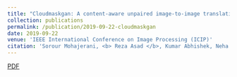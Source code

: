 ```yaml
---
title: "Cloudmaskgan: A content-aware unpaired image-to-image translation algorithm for remote sensing imagery"
collection: publications
permalink: /publication/2019-09-22-cloudmaskgan
date: 2019-09-22
venue: 'IEEE International Conference on Image Processing (ICIP)'
citation: 'Sorour Mohajerani, <b> Reza Asad </b>, Kumar Abhishek, Neha Sharma, Alysha van Duynhoven, Parvaneh Saeedi. <i>IEEE International Conference on Image Processing (ICIP)</i>.'
---
```

[PDF](https://www.researchgate.net/profile/Sorour_Mohajerani/publication/335539139_Cloudmaskgan_A_Content-Aware_Unpaired_Image-To-Image_Translation_Algorithm_for_Remote_Sensing_Imagery/links/5ea222fe458515ec3a02d98d/Cloudmaskgan-A-Content-Aware-Unpaired-Image-To-Image-Translation-Algorithm-for-Remote-Sensing-Imagery.pdf)
